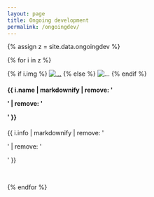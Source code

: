 ```yaml
---
layout: page
title: Ongoing development
permalink: /ongoingdev/
---
```


{% assign z = site.data.ongoingdev %}

{% for i in z %}

<div class="row">
  <div class="col-md-3 col-sm-6">
    {% if i.img %}
      <a href="{{ i.link }}"><img class="img-responsive" src="{{ i.img }}" alt="..."></a>
    {% else %}  
      <img class="img-responsive" src="http://placehold.it/350x150" alt="...">
    {% endif %}  
  </div>
  <div class="col-md-9 col-sm-6">
    <h4>{{ i.name | markdownify | remove: '<p>' | remove: '</p>' }}</h4>
    <p>{{ i.info | markdownify | remove: '<p>' | remove: '</p>' }}</p>
  </div>
</div>
<br>

{% endfor %}
  